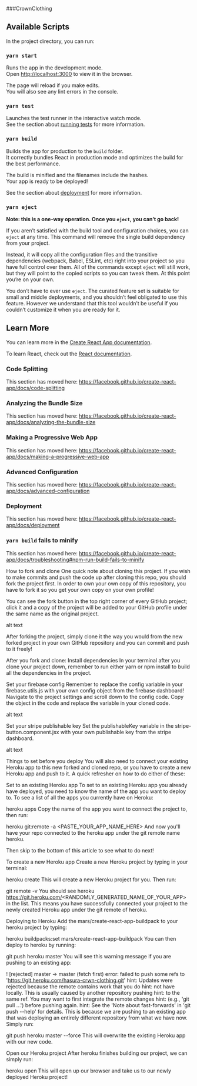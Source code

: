 ###CrownClothing

## Available Scripts

In the project directory, you can run:

### `yarn start`

Runs the app in the development mode.<br />
Open [http://localhost:3000](http://localhost:3000) to view it in the browser.

The page will reload if you make edits.<br />
You will also see any lint errors in the console.

### `yarn test`

Launches the test runner in the interactive watch mode.<br />
See the section about [running tests](https://facebook.github.io/create-react-app/docs/running-tests) for more information.

### `yarn build`

Builds the app for production to the `build` folder.<br />
It correctly bundles React in production mode and optimizes the build for the best performance.

The build is minified and the filenames include the hashes.<br />
Your app is ready to be deployed!

See the section about [deployment](https://facebook.github.io/create-react-app/docs/deployment) for more information.

### `yarn eject`

**Note: this is a one-way operation. Once you `eject`, you can’t go back!**

If you aren’t satisfied with the build tool and configuration choices, you can `eject` at any time. This command will remove the single build dependency from your project.

Instead, it will copy all the configuration files and the transitive dependencies (webpack, Babel, ESLint, etc) right into your project so you have full control over them. All of the commands except `eject` will still work, but they will point to the copied scripts so you can tweak them. At this point you’re on your own.

You don’t have to ever use `eject`. The curated feature set is suitable for small and middle deployments, and you shouldn’t feel obligated to use this feature. However we understand that this tool wouldn’t be useful if you couldn’t customize it when you are ready for it.

## Learn More

You can learn more in the [Create React App documentation](https://facebook.github.io/create-react-app/docs/getting-started).

To learn React, check out the [React documentation](https://reactjs.org/).

### Code Splitting

This section has moved here: https://facebook.github.io/create-react-app/docs/code-splitting

### Analyzing the Bundle Size

This section has moved here: https://facebook.github.io/create-react-app/docs/analyzing-the-bundle-size

### Making a Progressive Web App

This section has moved here: https://facebook.github.io/create-react-app/docs/making-a-progressive-web-app

### Advanced Configuration

This section has moved here: https://facebook.github.io/create-react-app/docs/advanced-configuration

### Deployment

This section has moved here: https://facebook.github.io/create-react-app/docs/deployment

### `yarn build` fails to minify

This section has moved here: https://facebook.github.io/create-react-app/docs/troubleshooting#npm-run-build-fails-to-minify

How to fork and clone
One quick note about cloning this project. If you wish to make commits and push the code up after cloning this repo, you should fork the project first. In order to own your own copy of this repository, you have to fork it so you get your own copy on your own profile!

You can see the fork button in the top right corner of every GitHub project; click it and a copy of the project will be added to your GitHub profile under the same name as the original project.

alt text

After forking the project, simply clone it the way you would from the new forked project in your own GitHub repository and you can commit and push to it freely!

After you fork and clone:
Install dependencies
In your terminal after you clone your project down, remember to run either yarn or npm install to build all the dependencies in the project.

Set your firebase config
Remember to replace the config variable in your firebase.utils.js with your own config object from the firebase dashboard! Navigate to the project settings and scroll down to the config code. Copy the object in the code and replace the variable in your cloned code.

alt text

Set your stripe publishable key
Set the publishableKey variable in the stripe-button.component.jsx with your own publishable key from the stripe dashboard.

alt text

Things to set before you deploy
You will also need to connect your existing Heroku app to this new forked and cloned repo, or you have to create a new Heroku app and push to it. A quick refresher on how to do either of these:

Set to an existing Heroku app
To set to an existing Heroku app you already have deployed, you need to know the name of the app you want to deploy to. To see a list of all the apps you currently have on Heroku:

heroku apps
Copy the name of the app you want to connect the project to, then run:

heroku git:remote -a <PASTE_YOUR_APP_NAME_HERE>
And now you'll have your repo connected to the heroku app under the git remote name heroku.

Then skip to the bottom of this article to see what to do next!

To create a new Heroku app
Create a new Heroku project by typing in your terminal:

heroku create
This will create a new Heroku project for you. Then run:

git remote -v
You should see heroku https://git.heroku.com/<RANDOMLY_GENERATED_NAME_OF_YOUR_APP> in the list. This means you have successfully connected your project to the newly created Heroku app under the git remote of heroku.

Deploying to Heroku
Add the mars/create-react-app-buildpack to your heroku project by typing:

heroku buildpacks:set mars/create-react-app-buildpack
You can then deploy to heroku by running:

git push heroku master
You will see this warning message if you are pushing to an existing app:

! [rejected]        master -> master (fetch first)
error: failed to push some refs to 'https://git.heroku.com/hasura-crwn-clothing.git'
hint: Updates were rejected because the remote contains work that you do
hint: not have locally. This is usually caused by another repository pushing
hint: to the same ref. You may want to first integrate the remote changes
hint: (e.g., 'git pull ...') before pushing again.
hint: See the 'Note about fast-forwards' in 'git push --help' for details.
This is because we are pushing to an existing app that was deploying an entirely different repository from what we have now. Simply run:

git push heroku master --force
This will overwrite the existing Heroku app with our new code.

Open our Heroku project
After heroku finishes building our project, we can simply run:

heroku open
This will open up our browser and take us to our newly deployed Heroku project!
